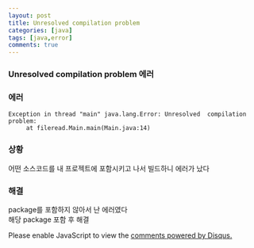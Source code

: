 ```yaml
---
layout: post
title: Unresolved compilation problem
categories: [java]
tags: [java,error]
comments: true
---
```


### Unresolved compilation problem 에러

### 에러

~~~
Exception in thread "main" java.lang.Error: Unresolved  compilation problem:
     at fileread.Main.main(Main.java:14)
~~~

### 상황
어떤 소스코드를 내 프로젝트에 포함시키고 나서 빌드하니 에러가 났다<br>

### 해결
package를 포함하지 않아서 난 에러였다<br>
해당 package 포함 후 해결<br>

<div id="disqus_thread"></div>
<script>

/**
*  RECOMMENDED CONFIGURATION VARIA*BLES: EDIT AND UNCOMMENT THE SECTION BELOW TO INSERT DYNAMIC VALUES FROM YOUR PLATFORM OR CMS.
*  LEARN WHY DEFINING THESE VARIABLES IS IMPORTANT: https://disqus.com/admin/universalcode/#configuration-variables*/
/*
var disqus_config = function () {
this.page.url = PAGE_URL;  // Replace PAGE_URL with your page's canonical URL variable
this.page.identifier = PAGE_IDENTIFIER; // Replace PAGE_IDENTIFIER with your page's unique identifier variable
};
*/
(function() { // DON'T EDIT BELOW THIS LINE
var d = document, s = d.createElement('script');
s.src = 'https://parkwonhui.disqus.com/embed.js';
s.setAttribute('data-timestamp', +new Date());
(d.head || d.body).appendChild(s);
})();
</script>
<noscript>Please enable JavaScript to view the <a href="https://disqus.com/?ref_noscript">comments powered by Disqus.</a></noscript>
                            